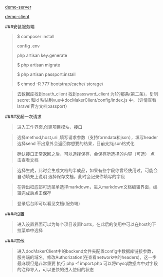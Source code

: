[demo-server](http://docmaker-server.randqun.com/)

[demo-client](http://docmaker.randqun.com/)

###安装服务端

>$ composer install
>
>config .env
>
>php artisan key:generate
>
>$ php artisan migrate
>
>$ php artisan passport:install
>
>$ chmod -R 777 bootstrap/cache/ storage/


>去数据库找到oauth_client 找到password_client 为1的那条(第二条)，复制secret 和id 
粘贴到vue中docMakerClient/config/index.js 中。（详情查看laravel官方文档passport）
>

####发起一次请求
>进入工作界面,创建项目模块，接口

>选择method,host,uri ,填写请求参数（支持formdata和json），填写header 选择send
>不出意外会返回你想要的结果，目前支持json格式化


>确认接口正常返回之后，可以选择保存，会保存所选择的内容（可选）
>点击查看文档


>选择生成，此时会生成文档的半成品，如果有些字段你曾经使用过，可能会自动填充上说明
>选择保存文档，此时会记录你填写的字段

>在弹出框底部可选菜单选择markdown，进入markdown文档编辑界面，编辑完成后点击保存


>登录后台即可以看见文档(服务端)

####设置

>进入设置界面可以为每个项目设置hosts，在此后的使用中可以在host的下拉菜单中选择


####其他
>进入docMakerClient中的backend文件夹配置config中数据库链接参数，服务端的域名，修改Authorization(在查看network中的headers)，这一步最麻烦但是非常重要
>执行 php -f import.php 
>可以将mysql数据库中对字段的注释导入，可以更快的进入使用的状态